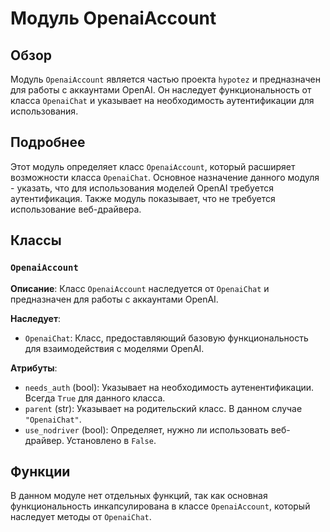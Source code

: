 # Модуль OpenaiAccount

## Обзор

Модуль `OpenaiAccount` является частью проекта `hypotez` и предназначен для работы с аккаунтами OpenAI. Он наследует функциональность от класса `OpenaiChat` и указывает на необходимость аутентификации для использования.

## Подробнее

Этот модуль определяет класс `OpenaiAccount`, который расширяет возможности класса `OpenaiChat`. Основное назначение данного модуля - указать, что для использования моделей OpenAI требуется аутентификация. Также модуль показывает, что не требуется использование веб-драйвера.

## Классы

### `OpenaiAccount`

**Описание**: Класс `OpenaiAccount` наследуется от `OpenaiChat` и предназначен для работы с аккаунтами OpenAI.

**Наследует**:
- `OpenaiChat`: Класс, предоставляющий базовую функциональность для взаимодействия с моделями OpenAI.

**Атрибуты**:
- `needs_auth` (bool): Указывает на необходимость аутенентификации. Всегда `True` для данного класса.
- `parent` (str): Указывает на родительский класс. В данном случае `"OpenaiChat"`.
- `use_nodriver` (bool): Определяет, нужно ли использовать веб-драйвер. Установлено в `False`.

## Функции

В данном модуле нет отдельных функций, так как основная функциональность инкапсулирована в классе `OpenaiAccount`, который наследует методы от `OpenaiChat`.